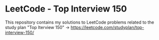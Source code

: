 # LeetCode - Top Interview 150

This repository contains my solutions to LeetCode problems related to the study plan "Top Iterview 150" -> https://leetcode.com/studyplan/top-interview-150/
